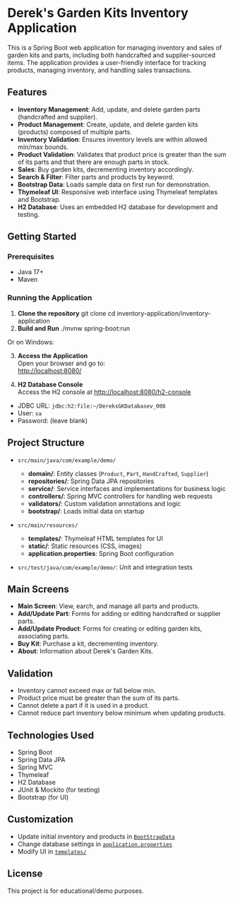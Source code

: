 # Derek's Garden Kits Inventory Application

This is a Spring Boot web application for managing inventory and sales of garden kits and parts, including both handcrafted and supplier-sourced items. The application provides a user-friendly interface for tracking products, managing inventory, and handling sales transactions.

## Features

- **Inventory Management**: Add, update, and delete garden parts (handcrafted and supplier).
- **Product Management**: Create, update, and delete garden kits (products) composed of multiple parts.
- **Inventory Validation**: Ensures inventory levels are within allowed min/max bounds.
- **Product Validation**: Validates that product price is greater than the sum of its parts and that there are enough parts in stock.
- **Sales**: Buy garden kits, decrementing inventory accordingly.
- **Search & Filter**: Filter parts and products by keyword.
- **Bootstrap Data**: Loads sample data on first run for demonstration.
- **Thymeleaf UI**: Responsive web interface using Thymeleaf templates and Bootstrap.
- **H2 Database**: Uses an embedded H2 database for development and testing.

## Getting Started

### Prerequisites

- Java 17+
- Maven

### Running the Application

1. **Clone the repository**
git clone <repository-url> cd inventory-application/inventory-application
2. **Build and Run**
./mvnw spring-boot:run

Or on Windows:

3. **Access the Application**  
Open your browser and go to:  
[http://localhost:8080/](http://localhost:8080/)

4. **H2 Database Console**  
Access the H2 console at [http://localhost:8080/h2-console](http://localhost:8080/h2-console)  
- JDBC URL: `jdbc:h2:file:~/DereksGKDatabasev_008`
- User: `sa`
- Password: (leave blank)

## Project Structure

- `src/main/java/com/example/demo/`
  - **domain/**: Entity classes (`Product`, `Part`, `HandCrafted`, `Supplier`)
  - **repositories/**: Spring Data JPA repositories
  - **service/**: Service interfaces and implementations for business logic
  - **controllers/**: Spring MVC controllers for handling web requests
  - **validators/**: Custom validation annotations and logic
  - **bootstrap/**: Loads initial data on startup

- `src/main/resources/`
  - **templates/**: Thymeleaf HTML templates for UI
  - **static/**: Static resources (CSS, images)
  - **application.properties**: Spring Boot configuration

- `src/test/java/com/example/demo/`: Unit and integration tests

## Main Screens

- **Main Screen**: View, earch, and manage all parts and products.
- **Add/Update Part**: Forms for adding or editing handcrafted or supplier parts.
- **Add/Update Product**: Forms for creating or editing garden kits, associating parts.
- **Buy Kit**: Purchase a kit, decrementing inventory.
- **About**: Information about Derek's Garden Kits.

## Validation

- Inventory cannot exceed max or fall below min.
- Product price must be greater than the sum of its parts.
- Cannot delete a part if it is used in a product.
- Cannot reduce part inventory below minimum when updating products.

## Technologies Used

- Spring Boot
- Spring Data JPA
- Spring MVC
- Thymeleaf
- H2 Database
- JUnit & Mockito (for testing)
- Bootstrap (for UI)

## Customization

- Update initial inventory and products in [`BootStrapData`](src/main/java/com/example/demo/bootstrap/BootStrapData.java)
- Change database settings in [`application.properties`](src/main/resources/application.properties)
- Modify UI in [`templates/`](src/main/resources/templates/)

## License

This project is for educational/demo purposes.


